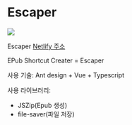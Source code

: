 # Escaper
![](https://i.imgur.com/eggwLVj.png)

Escaper [Netlify 주소](https://escaper.netlify.com/)

EPub Shortcut Creater = Escaper

사용 기술: Ant design + Vue + Typescript

사용 라이브러리:
  - JSZip(Epub 생성)
  - file-saver(파일 저장)
